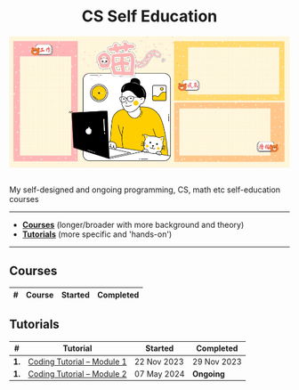 <div align="center">
  <h1>CS Self Education</h1>
  <img src="banner.jpg" align="center"/>
  <br/><br/>
</div>

My self-designed and ongoing programming, CS, math etc self-education courses

---

- [**Courses**](https://github.com/abeerration/CS-Self-Education#courses) (longer/broader with more background and theory)
- [**Tutorials**](https://github.com/abeerration/CS-Self-Education#tutorials) (more specific and 'hands-on')

---

## Courses

| # | Course | Started | Completed |
| ----------- | ----------- | ----------- | ----------- |

<!--
| **1.** | [Full Stack Development with TypeScript, React, Next.js, MongoDB](https://github.com/abeerration/Full-Stack-Development-with-TRNM) | - | **Ongoing** |
| **1.** | [Web Design & Development Bootcamp](https://github.com/abeerration/Web-Design-Development-Bootcamp) | - | - |
| **2.** | [Introduction to Computer Science & AI with Python](https://github.com/abeerration/Intro-CS-AI-Python) | - | - |
| **3.** | [Mathematics Foundations for CS]() | - | - |
| - | English Composition | - | - |
| - | Object Oriented Programming: Java, Ruby & Smalltalk | - | - |
| - | Computing with Lisp | - | - |
| - | Business & Technical Writing | - | - |
| - | Creative Writing | - | - |
| - | History of Computation | - | - |
| - | Data Structures & Algorithms | - | - |
| - | Discrete & CS Mathematics | - | - |
| - | Assembly Language | - | - |
-->

## Tutorials

| # | Tutorial | Started | Completed |
| ----------- | ----------- | ----------- | ----------- |
| **1.** | [Coding Tutorial – Module 1](https://github.com/abeerration/Coding-Tutorial-Module-1) | 22 Nov 2023 | 29 Nov 2023 |
| **1.** | [Coding Tutorial – Module 2](https://github.com/abeerration/Coding-Tutorial-Module-2) | 07 May 2024  | **Ongoing** |

<!--
| - | [JS Node Express MongoDB Tutorial](https://github.com/abeerration/JS-Node-Express-MongoDB-Tutorial) | - | - |
| - | [The PHP Workshop](https://github.com/abeerration/The-PHP-Workshop) | - | - |
| - | [Go Hands On Tutorial](https://github.com/abeerration/Go-Hands-On-Tutorial) | - | - |
| - | [Go Web Development](https://github.com/abeerration/Go-Web-Development) | - | - |
| - | [Microservices with Python, Flask, FastAPI & OpenAPI]() | - | - |
| - | [Vue & JS Tutorial]() | - | - |
| - | [Node & OnsenUI Tutorial]() | - | - |
| - | [Coding Tutorial – Module 2](https://github.com/abeerration/Coding-Tutorial-Module-2) | - | - |
-->
